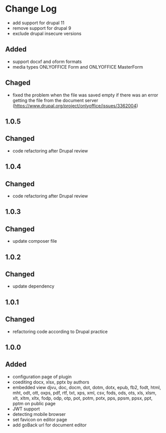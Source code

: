 # Change Log
- add support for drupal 11
- remove support for drupal 9
- exclude drupal insecure versions

## 
## Added
- support docxf and oform formats
- media types ONLYOFFICE Form and ONLYOFFICE MasterForm

## Chaged
- fixed the problem when the file was saved empty if there was an error getting the file from the document server (https://www.drupal.org/project/onlyoffice/issues/3362004)

## 1.0.5
## Changed
- code refactoring after Drupal review

## 1.0.4
## Changed
- code refactoring after Drupal review

## 1.0.3
## Changed
- update composer file

## 1.0.2
## Changed
- update dependency

## 1.0.1
## Changed
- refactoring code according to Drupal practice

## 1.0.0
## Added
- configuration page of plugin
- coediting docx, xlsx, pptx by authors
- embedded view djvu, doc, docm, dot, dotm, dotx, epub, fb2, fodt, html, mht,
  odt, ott, oxps, pdf, rtf, txt, xps, xml, csv, fods, ods, ots, xls, xlsm, xlt,
  xltm, xltx, fodp, odp, otp, pot, potm, potx, pps, ppsm, ppsx, ppt,
  pptm on public page
- JWT support
- detecting mobile browser
- set favicon on editor page
- add goBack url for document editor
